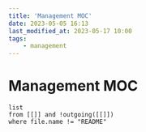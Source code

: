 ```yaml
---
title: 'Management MOC'
date: 2023-05-05 16:13
last_modified_at: 2023-05-17 10:00
tags:
    - management
---
```


# Management MOC

```dataview
list
from [[]] and !outgoing([[]])
where file.name != "README"
```
